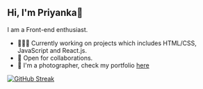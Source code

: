 ## Hi, I'm Priyanka👋 
I am a Front-end enthusiast. 
- 👨🏽‍💻 Currently working on projects which includes HTML/CSS, JavaScript and React.js.
- 🤝 Open for collaborations.
- 👋 I'm a photographer, check my portfolio [here](https://www.instagram.com/_priyanka.24/)

[![GitHub Streak](https://github-readme-streak-stats.herokuapp.com?user=pc2404&theme=dark&hide_border=true)](https://git.io/streak-stats)
